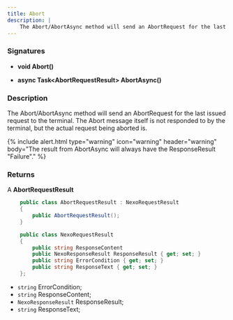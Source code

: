 ```yaml
---
title: Abort
description: |
    The Abort/AbortAsync method will send an AbortRequest for the last issued request to the terminal.
---
```


### Signatures

*   **void Abort()**

*   **async Task\<AbortRequestResult\> AbortAsync()**

### Description

The Abort/AbortAsync method will send an AbortRequest for the last issued request to the terminal. The Abort message itself is not responded to by the terminal, but the actual request being aborted is.

{% include alert.html type="warning" icon="warning" header="warning"
body="The result from AbortAsync will always have the ResponseResult \"Failure\"."
%}

### Returns

A **AbortRequestResult**

```c#
    public class AbortRequestResult : NexoRequestResult
    {
        public AbortRequestResult();
    }
```

```c#
    public class NexoRequestResult
    {
        public string ResponseContent
        public NexoResponseResult ResponseResult { get; set; }
        public string ErrorCondition { get; set; }
        public string ResponseText { get; set; }
    };
```

*   `string` ErrorCondition;
*   `string` ResponseContent;
*   `NexoResponseResult` ResponseResult;
*   `string` ResponseText;
